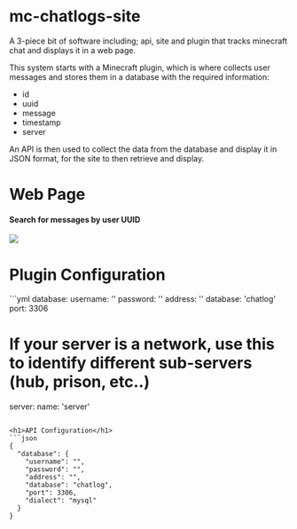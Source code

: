 # mc-chatlogs-site
A 3-piece bit of software including; api, site and plugin that tracks minecraft chat and displays it in a web page.

This system starts with a Minecraft plugin, which is where collects user messages and stores them in a database with the required information:
- id
- uuid
- message
- timestamp
- server

An API is then used to collect the data from the database and display it in JSON format, for the site to then retrieve and display.

<h1>Web Page</h1>
<h4>Search for messages by user UUID</h4>
<img src="https://i.imgur.com/UJJuUP9.png"/>

<h1>Plugin Configuration</h1>
```yml
database:
  username: ''
  password: ''
  address: ''
  database: 'chatlog'
  port: 3306

# If your server is a network, use this to identify different sub-servers (hub, prison, etc..)
server:
  name: 'server'
```

<h1>API Configuration</h1>
```json
{
  "database": {
    "username": "",
    "password": "",
    "address": "",
    "database": "chatlog",
    "port": 3306,
    "dialect": "mysql"
  }
}
```
